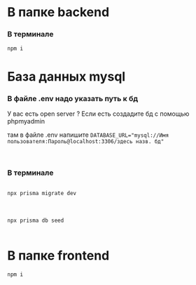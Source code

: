 <h1>В папке backend </h1>

<h3>В терминале</h3>
<code>npm i</code>

<h1>База данных mysql</h1>


<h3>В файле .env надо указать путь к бд</h3>
<p>У вас есть open server ? Если есть создадите бд с помощью phpmyadmin</p>
<p> там в файле .env напишите <code>DATABASE_URL="mysql://Имя пользователя:Пароль@localhost:3306/здесь назв. бд"</code></p>


<br>
<h3>В терминале</h3>
<code>
npx prisma migrate dev
</code>
  
  <br>
  <br>
  
<code>
npx prisma db seed
</code>

<br>
<h1>
В папке frontend
</h1>
<code>npm i</code>
